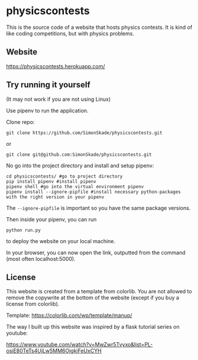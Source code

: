 # physicscontests

This is the source code of a website that hosts physics contests. It is kind of like coding competitions, but with physics problems.

## Website

https://physicscontests.herokuapp.com/

## Try running it yourself

(It may not work if you are not using Linux)

Use pipenv to run the application.

Clone repo:

```
git clone https://github.com/SimonSkade/physicscontests.git
```

or 

```
git clone git@github.com:SimonSkade/physicscontests.git
```

No go into the project directory and install and setup pipenv:

```
cd physicscontests/ #go to project directory
pip install pipenv #install pipenv
pipenv shell #go into the virtual environment pipenv
pipenv install --ignore-pipfile #install necessary python-packages with the right version in your pipenv
```

The `--ignore-pipfile` is important so you have the same package versions.

Then inside your pipenv, you can run

```
python run.py
```

to deploy the website on your local machine.

In your browser, you can now open the link, outputted from the command (most often localhost:5000).

## License

This website is created from a template from colorlib. You are not allowed to remove the copywrite at the bottom of the website (except if you buy a license from colorlib).

Template: https://colorlib.com/wp/template/manup/

The way I built up this website was inspired by a flask tutorial series on youtube:

https://www.youtube.com/watch?v=MwZwr5Tvyxo&list=PL-osiE80TeTs4UjLw5MM6OjgkjFeUxCYH


